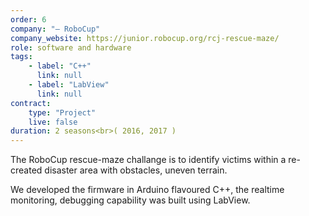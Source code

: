 ```yaml
---
order: 6
company: "— RoboCup"
company_website: https://junior.robocup.org/rcj-rescue-maze/
role: software and hardware
tags: 
    - label: "C++"
      link: null
    - label: "LabView"
      link: null
contract:
    type: "Project"
    live: false
duration: 2 seasons<br>( 2016, 2017 )
---
```

The RoboCup rescue-maze challange is to identify victims within a re-created disaster area with obstacles, uneven terrain.
<!--more-->
We developed the firmware in Arduino flavoured C++, the realtime monitoring, debugging capability was built using LabView.